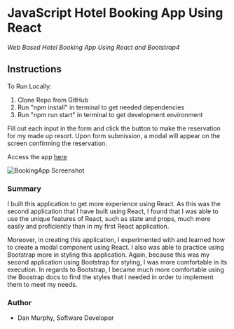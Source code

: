 # JavaScript Hotel Booking App Using React

_Web Based Hotel Booking App Using React and Bootstrap4_

## Instructions
To Run Locally:
1. Clone Repo from GitHub
2. Run "npm install" in terminal to get needed dependencies
3. Run "npm run start" in terminal to get development environment

Fill out each input in the form and click the button to make the reservation for my made up resort. Upon form submission, a modal will appear on the screen confirming the reservation. 

Access the app [here](https://pacific-fjord-04187.herokuapp.com/)

![BookingApp Screenshot](https://github.com/danielmurphy1/hotel-booking-app/blob/master/src/images/hotel-app-screen.JPG)

### Summary

I built this application to get more experience using React. As this was the second application that I have built using React, I found that I was able to use the unique features of React, such as state and props, much more easily and proficiently than in my first React application.

Moreover, in creating this application, I experimented with and learned how to create a modal component using React. I also was able to practice using Bootstrap more in styling this application. Again, because this was my second application using Bootstrap for styling, I was more comfortable in its execution. In regards to Bootstrap, I became much more comfortable using the Boostrap docs to find the styles that I needed in order to implement them to meet my needs. 

### Author

- Dan Murphy, Software Developer